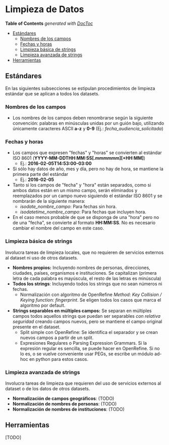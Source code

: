 Limpieza de Datos
===

<!-- START doctoc generated TOC please keep comment here to allow auto update -->
<!-- DON'T EDIT THIS SECTION, INSTEAD RE-RUN doctoc TO UPDATE -->
**Table of Contents**  *generated with [DocToc](https://github.com/thlorenz/doctoc)*

- [Estándares](#est%C3%A1ndares)
  - [Nombres de los campos](#nombres-de-los-campos)
  - [Fechas y horas](#fechas-y-horas)
  - [Limpieza básica de strings](#limpieza-b%C3%A1sica-de-strings)
  - [Limpieza avanzada de strings](#limpieza-avanzada-de-strings)
- [Herramientas](#herramientas)

<!-- END doctoc generated TOC please keep comment here to allow auto update -->

## Estándares

En las siguientes subsecciones se estipulan procedimientos de limpieza estándar que se aplican a todos los datasets.

### Nombres de los campos

* Los nombres de los campos deben renombrarse según la siguiente convención: palabras en minúsculas unidas por un guión bajo, utilizando únicamente caracteres ASCII **a-z** y **0-9** (Ej.: *fecha_audiencia_solicitada*)

### Fechas y horas

* Los campos que expresen "fechas" y "horas" se convierten al estándar ISO 8601 (**YYYY-MM-DDTHH:MM:SS[.mmmmmm][+HH:MM]**)
    - Ej.: **2016-02-05T14:53:00-03:00**
* Si sólo hay datos de año, mes y día, pero no hay de hora, se mantiene la primera parte del estándar
    - Ej.: **2016-02-05**
* Tanto si los campos de "fecha" y "hora" están separados, como si ambos datos están en un mismo campo, serán eliminados y reemplazados por un campo nuevo siguiendo el estándar ISO 8601 y se nombrarán de la siguiente manera:
    - *isodate_nombre_campo*: Para fechas sin hora.
    - *isodatetime_nombre_campo*: Para fechas que incluyen hora.
* En el caso menos probable de que se disponga de una "hora" pero no de una "fecha", se convierte al formato **HH:MM:SS**. No es necesario cambiar el nombre del campo en este caso.

### Limpieza básica de strings

Involucra tareas de limpieza locales, que no requieren de servicios externos al dataset ni uso de otros datasets.

* **Nombres propios:** Incluyendo nombres de personas, direcciones, ciudades, países, organismos e instituciones. Se capitalizan (primera letra de cada palabra es mayúscula, el resto de las letras es minúscula)
* **Todos los strings**: Incluyendo todos los strings que no sean números ni fechas.
    - Normalización con algoritmo de OpenRefine *Method: Key Collision / Keying function: fingerprint*. Se eligen todos los casos que marca el algoritmo por default.
* **Strings separables en múltiples campos:** Se separan en múltiples campos todos aquellos strings que puedan ser separables *con relativa seguridad* creando campos nuevos, pero se mantiene el campo original presente en el dataset.
    - Split simple con OpenRefine: Se identifica el separador y se crean nuevos campos a partir de un split.
    - Expresiones Regulares o Parsing Expression Grammars. Si la expresión regular es sencilla, se puede hacer en OpenRefine. Si no lo es, o se vuelve conveniente usar PEGs, se escribe un módulo ad-hoc en python para estos casos.

### Limpieza avanzada de strings

Involucra tareas de limpieza que requieren del uso de servicios externos al dataset o de los datos de otros datasets.

* **Normalización de campos geográficos**: (TODO)
* **Normalización de nombres de personas**: (TODO)
* **Normalización de nombres de instituciones**: (TODO)

## Herramientas

[TODO]
